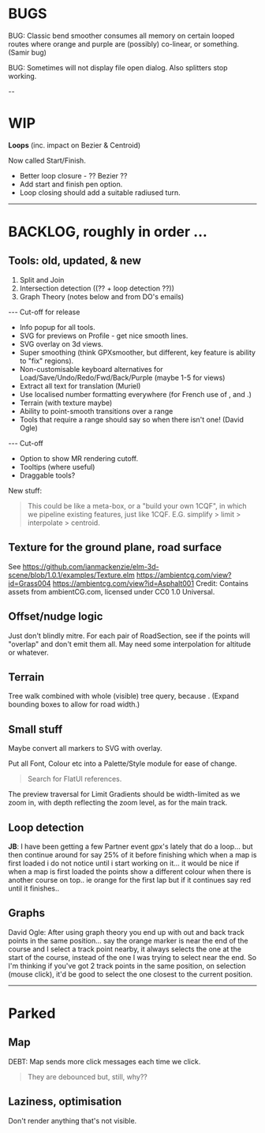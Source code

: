 
# BUGS

BUG: Classic bend smoother consumes all memory on certain looped routes where
     orange and purple are (possibly) co-linear, or something. (Samir bug)

BUG: Sometimes will not display file open dialog. Also splitters stop working.

--

# WIP

**Loops** (inc. impact on Bezier & Centroid)

Now called Start/Finish.
- Better loop closure - ?? Bezier ??
- Add start and finish pen option.
- Loop closing should add a suitable radiused turn.

---

# BACKLOG, roughly in order ...

## Tools: old, updated, & new

1. Split and Join
2. Intersection detection ((?? + loop detection ??))
3. Graph Theory (notes below and from DO's emails)

--- Cut-off for release
- Info popup for all tools.
- SVG for previews on Profile - get nice smooth lines.
- SVG overlay on 3d views.
- Super smoothing  (think GPXsmoother, but different, key feature is ability to "fix" regions).
- Non-customisable keyboard alternatives for Load/Save/Undo/Redo/Fwd/Back/Purple (maybe 1-5 for views)
- Extract all text for translation (Muriel)
- Use localised number formatting everywhere (for French use of , and .)
- Terrain (with texture maybe)
- Ability to point-smooth transitions over a range
- Tools that require a range should say so when there isn't one! (David Ogle)

--- Cut-off
- Option to show MR rendering cutoff.
- Tooltips (where useful)
- Draggable tools?

New stuff:
> This could be like a meta-box, or a "build your own 1CQF", in which
> we pipeline existing features, just like 1CQF.
> E.G. simplify > limit > interpolate > centroid.

## Texture for the ground plane, road surface

See https://github.com/ianmackenzie/elm-3d-scene/blob/1.0.1/examples/Texture.elm
https://ambientcg.com/view?id=Grass004
https://ambientcg.com/view?id=Asphalt001
Credit: Contains assets from ambientCG.com, licensed under CC0 1.0 Universal.

## Offset/nudge logic

Just don't blindly mitre. For each pair of RoadSection, see if the points will
"overlap" and don't emit them all. May need some interpolation for altitude or whatever.

## Terrain

Tree walk combined with whole (visible) tree query, because <track loops>.
(Expand bounding boxes to allow for road width.)

## Small stuff

Maybe convert all markers to SVG with overlay.

Put all Font, Colour etc into a Palette/Style module for ease of change.
> Search for FlatUI references.
 
The preview traversal for Limit Gradients should be width-limited as we zoom in,
with depth reflecting the zoom level, as for the main track.

## Loop detection

**JB**: I have been getting a few Partner event gpx's lately that do a loop... but then continue around for say 25% of it before finishing which when a map is first loaded i do not notice until i start working on it... it would be nice if when a map is first loaded the points show a different colour when there is another course on top.. ie orange for the first lap but if it continues say red until it finishes..

## Graphs

David Ogle: After using graph theory you end up with out and back track points in the same position... say the orange marker is near the end of the course and I select a track point nearby, it always selects the one at the start of the course, instead of the one I was trying to select near the end. So I'm thinking if you've got 2 track points in the same position, on selection (mouse click), it'd be good to select the one closest to the current position.


---

# Parked

## Map

DEBT: Map sends more click messages each time we click.
> They are debounced but, still, why??

## Laziness, optimisation

Don't render anything that's not visible.
